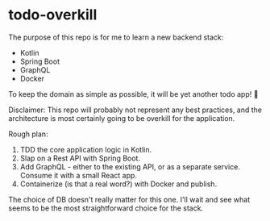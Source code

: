# todo-overkill

The purpose of this repo is for me to learn a new backend stack:
- Kotlin
- Spring Boot
- GraphQL
- Docker

To keep the domain as simple as possible, it will be yet another todo app! :tada:

Disclaimer: This repo will probably not represent any best practices, and the architecture is most certainly going to be overkill for the application.

Rough plan:
1. TDD the core application logic in Kotlin.
2. Slap on a Rest API with Spring Boot.
3. Add GraphQL - either to the existing API, or as a separate service. Consume it with a small React app.
4. Containerize (is that a real word?) with Docker and publish.

The choice of DB doesn't really matter for this one. I'll wait and see what seems to be the most straightforward choice for the stack.
